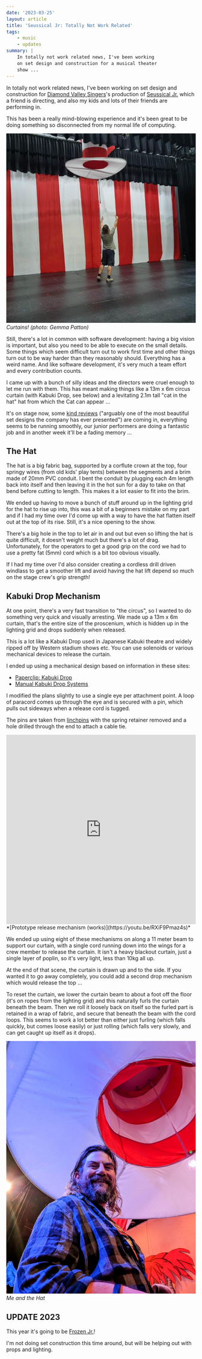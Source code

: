 ```yaml
---
date: '2023-03-25'
layout: article
title: 'Seussical Jr: Totally Not Work Related'
tags:
    - music
    - updates
summary: |
    In totally not work related news, I've been working
    on set design and construction for a musical theater
    show ...
---
```


In totally not work related news, I've been working
on set design and construction for 
[Diamond Valley Singers](https://www.dvsingers.org/)'s 
production of
[Seussical Jr.](https://www.dvsingers.org/seussical-junior)
which a friend is directing, and also my kids and lots of 
their friends are performing in.

This has been a really mind-blowing experience and it's been
great to be doing something so disconnected from my normal
life of computing.  

![curtains!](img/curtains.jpg)
*Curtains!  (photo: Gemma Patton)*

Still, there's a lot in common with software development:
having a big vision is important, but also you need to be
able to execute on the small details.
Some things which seem difficult turn out
to work first time and other things turn out to be way harder 
than they reasonably should.
Everything has a weird name.
And like software development, it's very much a team effort
and every contribution counts.

I came up with a bunch of silly ideas and the directors were cruel
enough to let me run with them.
This has meant making things like a 13m x 6m circus curtain
(with Kabuki Drop, see below)
and a levitating 2.1m tall "cat in the hat" hat from which
the Cat can appear ...

It's on stage now, some
[kind reviews](https://melbournetheatre.info/2023/03/25/review-seussical-jr/)
("arguably one of the most beautiful set designs the company has ever presented")
are coming in, everything seems to be running smoothly, our junior
performers are doing a fantastic job
and in another week it'll be a fading memory ...

## The Hat

The hat is a big fabric bag, supported by a corflute crown at the top, 
four springy wires (from old kids' play tents) between the segments and a 
brim made of 20mm PVC conduit.
I bent the conduit by plugging each 4m length back into itself and then 
leaving it in the hot sun for a day to take on that bend before cutting
to length.  This makes it a lot easier to fit into the brim.

We ended up having to move a bunch of stuff around up in the lighting 
grid for the hat to rise up into, this was a bit of a beginners mistake
on my part and if I had my time over I'd come up with a way to have the 
hat flatten itself out at the top of its rise.  Still, it's a nice opening
to the show.

There's a big hole in the top to let air in and out but even so lifting 
the hat is quite difficult, it doesn't weight much but there's a lot of drag.
Unfortunately, for the operators to get a good grip on the cord we had to 
use a pretty fat (5mm) cord which is a bit too obvious visually.

If I had my time over I'd also consider creating a cordless drill driven
windlass to get a smoother lift and avoid having the hat lift depend so 
much on the stage crew's grip strength!

## Kabuki Drop Mechanism

At one point, there's a very fast transition to "the circus", so I wanted to do something
very quick and visually arresting.
We made up a 13m x 6m curtain, that's the entire size of the proscenium,
which is hidden up in the lighting grid and drops suddenly when released.

This is a lot like a Kabuki Drop used in Japanese Kabuki theatre and widely
ripped off by Western stadium shows etc.  You can use solenoids or various 
mechanical devices to release the curtain.

I ended up using a mechanical design based on information in these sites:

* [Paperclip: Kabuki Drop](https://paperclip.rcs.ac.uk/index.php/Kabuki_Drop)
* [Manual Kabuki Drop Systems](https://magickabukidrop.com/manual-kabuki-drop-systems/)

I modified the plans slightly to use a single eye per attachment point.
A loop of paracord comes up through the eye and is secured with a pin,
which pulls out sideways when a release cord is tugged.

The pins are taken from [linchpins](https://en.wikipedia.org/wiki/Linchpin)
with the spring retainer removed and a hole drilled through the end to attach 
a cable tie.

<div style="position: relative; width: 100%; height: 0; padding-bottom: 100%"><iframe src="https://www.youtube.com/embed/RXiF9Pmaz4s" frameborder="0" allow="accelerometer; autoplay; encrypted-media; gyroscope; picture-in-picture" style="position: absolute; width: 100%; height: 100%; left: 0; top: 0" allowfullscreen></iframe></div>
*[Prototype release mechanism (works)](https://youtu.be/RXiF9Pmaz4s)*

We ended up using eight of these mechanisms on along a 11 meter beam to support
our curtain, with a single cord running down into the wings for a crew member to
release the curtain.  It isn't a heavy blackout curtain, just a single layer of poplin,
so it's very light, less than 10kg all up.

At the end of that scene, the curtain is drawn up and to the side.  If you wanted it
to go away completely, you could add a second drop mechanism which would release the
top ...

To reset the curtain, we lower the curtain beam to about a foot off the floor
(it's on ropes from the lighting grid) and this naturally furls the curtain beneath the beam. 
Then we roll it loosely back on itself so the furled part is retained in a wrap of fabric,
and secure that beneath the beam with the cord loops.  This seems to work a lot
better than either just furling (which falls quickly, but comes loose easily)
or just rolling (which falls very slowly, and can get caught up itself as it drops).

![me and the hat](img/hat2.jpg)
*Me and the Hat*

## UPDATE 2023

This year it's going to be [Frozen Jr.](https://www.dvsingers.org/frozen)!

I'm not doing set construction this time around, but will be helping out with props 
and lighting.
